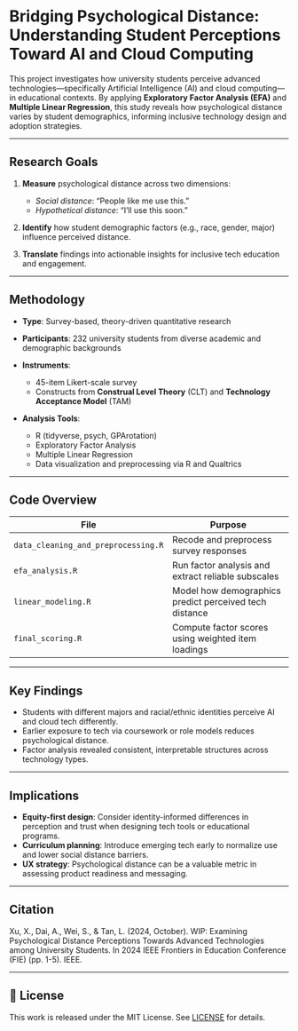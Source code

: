 # Bridging Psychological Distance: Understanding Student Perceptions Toward AI and Cloud Computing

This project investigates how university students perceive advanced technologies—specifically Artificial Intelligence (AI) and cloud computing—in educational contexts. By applying **Exploratory Factor Analysis (EFA)** and **Multiple Linear Regression**, this study reveals how psychological distance varies by student demographics, informing inclusive technology design and adoption strategies.

---

## Research Goals

1. **Measure** psychological distance across two dimensions:
   - *Social distance*: “People like me use this.”
   - *Hypothetical distance*: “I’ll use this soon.”

2. **Identify** how student demographic factors (e.g., race, gender, major) influence perceived distance.

3. **Translate** findings into actionable insights for inclusive tech education and engagement.

---

## Methodology

- **Type**: Survey-based, theory-driven quantitative research  
- **Participants**: 232 university students from diverse academic and demographic backgrounds  
- **Instruments**:  
  - 45-item Likert-scale survey  
  - Constructs from **Construal Level Theory** (CLT) and **Technology Acceptance Model** (TAM)  

- **Analysis Tools**:  
  - R (tidyverse, psych, GPArotation)  
  - Exploratory Factor Analysis  
  - Multiple Linear Regression  
  - Data visualization and preprocessing via R and Qualtrics

---

## Code Overview

| File | Purpose |
|------|---------|
| `data_cleaning_and_preprocessing.R` | Recode and preprocess survey responses |
| `efa_analysis.R` | Run factor analysis and extract reliable subscales |
| `linear_modeling.R` | Model how demographics predict perceived tech distance |
| `final_scoring.R` | Compute factor scores using weighted item loadings |

---

## Key Findings

- Students with different majors and racial/ethnic identities perceive AI and cloud tech differently.
- Earlier exposure to tech via coursework or role models reduces psychological distance.
- Factor analysis revealed consistent, interpretable structures across technology types.

---

## Implications

- **Equity-first design**: Consider identity-informed differences in perception and trust when designing tech tools or educational programs.
- **Curriculum planning**: Introduce emerging tech early to normalize use and lower social distance barriers.
- **UX strategy**: Psychological distance can be a valuable metric in assessing product readiness and messaging.

---

## Citation 

Xu, X., Dai, A., Wei, S., & Tan, L. (2024, October). WIP: Examining Psychological Distance Perceptions Towards Advanced Technologies among University Students. In 2024 IEEE Frontiers in Education Conference (FIE) (pp. 1-5). IEEE.

---

## 📂 License

This work is released under the MIT License. See [LICENSE](LICENSE) for details.
